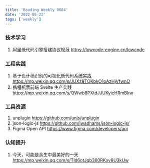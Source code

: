 ```yaml
---
title: 'Reading Weekly 0084'
date: '2022-05-22'
tags: ['weekly']
---
```


### 技术学习

1. 阿里低代码引擎搭建协议规范 https://lowcode-engine.cn/lowcode

### 工程实践

1. 基于设计稿识别的可视化低代码系统实践 https://mp.weixin.qq.com/s/JUXz9TOKbkO1oAzHjVfwnQ
2. 携程机票前端 Svelte 生产实践 https://mp.weixin.qq.com/s/QWwb8PXtdJJUKyicHRmBkw

### 工具资源

1. unplugin https://github.com/unjs/unplugin
2. json-logic-js https://github.com/jwadhams/json-logic-js/
3. Figma Open API https://www.figma.com/developers/api

### 认知提升

1. 今天，可能是余生中最美好的一天 https://mp.weixin.qq.com/s/Tld6otJqb360RKxv8U3kUw
